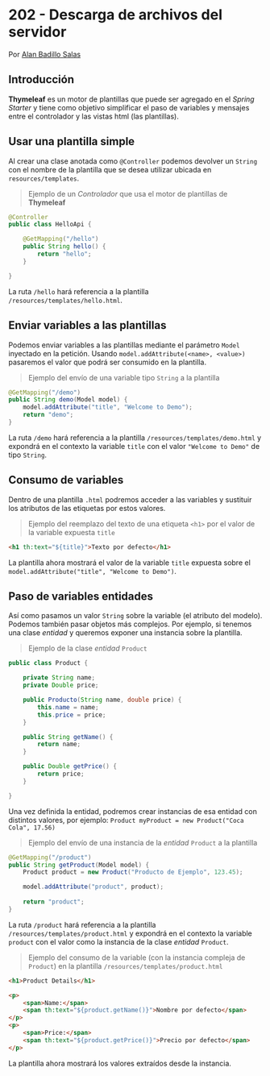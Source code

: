# 202 - Descarga de archivos del servidor

Por [Alan Badillo Salas](mailto:alan@nomadacode.com)

## Introducción

**Thymeleaf** es un motor de plantillas que puede ser agregado en el *Spring Starter* y tiene como objetivo simplificar el paso de variables y mensajes entre el controlador y las vistas html (las plantillas).

## Usar una plantilla simple

Al crear una clase anotada como `@Controller` podemos devolver un `String` con el nombre de la plantilla que se desea utilizar ubicada en `resources/templates`.

> Ejemplo de un *Controlador* que usa el motor de plantillas de **Thymeleaf**

```java
@Controller
public class HelloApi {

    @GetMapping("/hello")
    public String hello() {
        return "hello";
    }

}
```

La ruta `/hello` hará referencia a la plantilla `/resources/templates/hello.html`.

## Enviar variables a las plantillas

Podemos enviar variables a las plantillas mediante el parámetro `Model` inyectado en la petición. Usando `model.addAttribute(<name>, <value>)` pasaremos el valor que podrá ser consumido en la plantilla.

> Ejemplo del envío de una variable tipo `String` a la plantilla

```java
@GetMapping("/demo")
public String demo(Model model) {
    model.addAttribute("title", "Welcome to Demo");
    return "demo";
}
```

La ruta `/demo` hará referencia a la plantilla `/resources/templates/demo.html` y expondrá en el contexto la variable `title` con el valor `"Welcome to Demo"` de tipo `String`.

## Consumo de variables 

Dentro de una plantilla `.html` podremos acceder a las variables y sustituir los atributos de las etiquetas por estos valores.

> Ejemplo del reemplazo del texto de una etiqueta `<h1>` por el valor de la variable expuesta `title`

```html
<h1 th:text="${title}">Texto por defecto</h1>
```

La plantilla ahora mostrará el valor de la variable `title` expuesta sobre el `model.addAttribute("title", "Welcome to Demo")`.

## Paso de variables entidades

Así como pasamos un valor `String` sobre la variable (el atributo del modelo). Podemos también pasar objetos más complejos. Por ejemplo, si tenemos una clase *entidad* y queremos exponer una instancia sobre la plantilla.

> Ejemplo de la clase *entidad* `Product`

```java
public class Product {

    private String name;
    private Double price;

    public Producto(String name, double price) {
        this.name = name;
        this.price = price;
    }

    public String getName() {
        return name;
    }

    public Double getPrice() {
        return price;
    }

}
```

Una vez definida la entidad, podremos crear instancias de esa entidad con distintos valores, por ejemplo: `Product myProduct = new Product("Coca Cola", 17.56)`

> Ejemplo del envío de una instancia de la *entidad* `Product` a la plantilla

```java
@GetMapping("/product")
public String getProduct(Model model) {
    Product product = new Product("Producto de Ejemplo", 123.45);

    model.addAttribute("product", product);
    
    return "product";
}
```

La ruta `/product` hará referencia a la plantilla `/resources/templates/product.html` y expondrá en el contexto la variable `product` con el valor como la instancia de la clase *entidad* `Product`.

> Ejemplo del consumo de la variable (con la instancia compleja de `Product`) en la plantilla `/resources/templates/product.html`

```html
<h1>Product Details</h1>

<p>
    <span>Name:</span>
    <span th:text="${product.getName()}">Nombre por defecto</span>
</p>
<p>
    <span>Price:</span>
    <span th:text="${product.getPrice()}">Precio por defecto</span>
</p>
```

La plantilla ahora mostrará los valores extraídos desde la instancia.